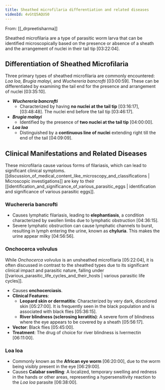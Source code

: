 ```yaml
---
title: Sheathed microfilaria differentiation and related diseases
videoId: 4vGtQ5AQUS0
---
```


From: [[_drpreetisharma]] <br/> 

Sheathed microfilaria are a type of parasitic worm larva that can be identified microscopically based on the presence or absence of a sheath and the arrangement of nuclei in their tail tip <a class="yt-timestamp" data-t="03:22:04">[03:22:04]</a>.

## Differentiation of Sheathed Microfilaria

Three primary types of sheathed microfilaria are commonly encountered: *Loa loa*, *Brugia malayi*, and *Wuchereria bancrofti* <a class="yt-timestamp" data-t="03:00:59">[03:00:59]</a>. These can be differentiated by examining the tail end for the presence and arrangement of nuclei <a class="yt-timestamp" data-t="03:35:10">[03:35:10]</a>.

*   ***Wuchereria bancrofti***
    *   Characterized by having **no nuclei at the tail tip** <a class="yt-timestamp" data-t="03:16:17">[03:16:17]</a>, <a class="yt-timestamp" data-t="03:48:48">[03:48:48]</a>. The nuclei end before the tail tip <a class="yt-timestamp" data-t="03:46:17">[03:46:17]</a>.
*   ***Brugia malayi***
    *   Identified by the presence of **two nuclei at the tail tip** <a class="yt-timestamp" data-t="04:00:00">[04:00:00]</a>.
*   ***Loa loa***
    *   Distinguished by a **continuous line of nuclei** extending right till the end of the tail <a class="yt-timestamp" data-t="04:09:09">[04:09:09]</a>.

## Clinical Manifestations and Related Diseases

These microfilaria cause various forms of filariasis, which can lead to significant clinical symptoms. [[discussion_of_medical_content_like_microscopy_and_classifications | Microscopic investigations]] are key to their [[identification_and_significance_of_various_parasitic_eggs | identification and significance of various parasitic eggs]].

### Wuchereria bancrofti
*   Causes lymphatic filariasis, leading to **elephantiasis**, a condition characterized by swollen limbs due to lymphatic obstruction <a class="yt-timestamp" data-t="04:36:15">[04:36:15]</a>.
*   Severe lymphatic obstruction can cause lymphatic channels to burst, resulting in lymph entering the urine, known as **chyluria**. This makes the urine appear milky <a class="yt-timestamp" data-t="04:56:56">[04:56:56]</a>.

### Onchocerca volvulus
While *Onchocerca volvulus* is an unsheathed microfilaria <a class="yt-timestamp" data-t="05:22:04">[05:22:04]</a>, it is often discussed in contrast to the sheathed types due to its significant clinical impact and parasitic nature, falling under [[various_parasitic_life_cycles_and_their_hosts | various parasitic life cycles]].
*   Causes **onchocerciasis**.
*   **Clinical Features**:
    *   **Leopard skin or dermatitis**: Characterized by very dark, discolored skin <a class="yt-timestamp" data-t="05:27:00">[05:27:00]</a>. It is frequently seen in the black population and is associated with black flies <a class="yt-timestamp" data-t="05:36:15">[05:36:15]</a>.
    *   **River blindness (sclerosing keratitis)**: A severe form of blindness where the eye appears to be covered by a sheath <a class="yt-timestamp" data-t="05:56:17">[05:56:17]</a>.
*   **Vector**: Black flies <a class="yt-timestamp" data-t="05:45:00">[05:45:00]</a>.
*   **Treatment**: The drug of choice for river blindness is Ivermectin <a class="yt-timestamp" data-t="06:11:00">[06:11:00]</a>.

### Loa loa
*   Commonly known as the **African eye worm** <a class="yt-timestamp" data-t="06:20:00">[06:20:00]</a>, due to the worm being visibly present in the eye <a class="yt-timestamp" data-t="06:29:00">[06:29:00]</a>.
*   Causes **Calabar swelling**: A localized, temporary swelling and redness in the hands or other areas, representing a hypersensitivity reaction to the *Loa loa* parasite <a class="yt-timestamp" data-t="06:38:00">[06:38:00]</a>.
